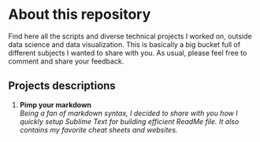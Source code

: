 About this repository
========================

Find here all the scripts and diverse technical projects I worked on, outside data science and data visualization. This is basically a big bucket full of different subjects I wanted to share with you. As usual, please feel free to comment and share your feedback.

Projects descriptions
---------------

1. **Pimp your markdown**  
*Being a fan of markdown syntax, I decided to share with you how I quickly setup Sublime Text for building efficient ReadMe file. It also contains my favorite cheat sheets and websites.*

